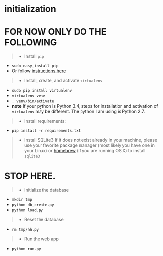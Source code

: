 # 

# initialization


# FOR NOW ONLY DO THE FOLLOWING

>- Install `pip`
  + `sudo easy_install pip`
  + Or follow [instructions here](https://pip.pypa.io/en/latest/installing.html)
>- Install, create, and activate `virtualenv`
  + `sudo pip install virtualenv`
  + `virtualenv venv`
  + `. venv/bin/activate`
  + **note** If your python is Python 3.4, steps for installation and activation
of `virtualenv` may be different. The python I am using is Python 2.7.
>- Install requirements:
  + `pip install -r requirements.txt`
>- Install SQLite3
  If it does not exist already in your machine, please use your favorite package
manager (most likely you have one in your Linux) or [homebrew](brew.sh) (if you
are running OS X) to install `sqlite3`


# STOP HERE. 

>- Initialize the database 

 + `mkdir tmp`
 + `python db_create.py` 
 + `python load.py` 


>- Reset the database
 + `rm tmp/hh.py`

>- Run the web app
 + `python run.py`
